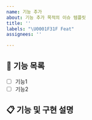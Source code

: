 ```yaml
---
name: 기능 추가
about: 기능 추가 목적의 이슈 템플릿
title: ''
labels: "\U0001F31F Feat"
assignees: ''

---
```


## 🚀 기능 목록
- [ ] 기능1
- [ ] 기능2

## 📋 기능 및 구현 설명
